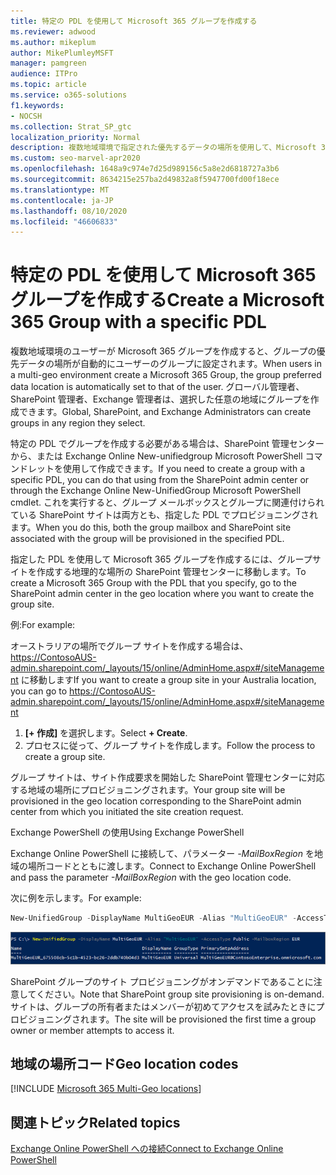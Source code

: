 ```yaml
---
title: 特定の PDL を使用して Microsoft 365 グループを作成する
ms.reviewer: adwood
ms.author: mikeplum
author: MikePlumleyMSFT
manager: pamgreen
audience: ITPro
ms.topic: article
ms.service: o365-solutions
f1.keywords:
- NOCSH
ms.collection: Strat_SP_gtc
localization_priority: Normal
description: 複数地域環境で指定された優先するデータの場所を使用して、Microsoft 365 グループを作成する方法について説明します。
ms.custom: seo-marvel-apr2020
ms.openlocfilehash: 1648a9c974e7d25d989156c5a8e2d6818727a3b6
ms.sourcegitcommit: 8634215e257ba2d49832a8f5947700fd00f18ece
ms.translationtype: MT
ms.contentlocale: ja-JP
ms.lasthandoff: 08/10/2020
ms.locfileid: "46606833"
---
```

# <a name="create-a-microsoft-365-group-with-a-specific-pdl"></a><span data-ttu-id="ef2ac-103">特定の PDL を使用して Microsoft 365 グループを作成する</span><span class="sxs-lookup"><span data-stu-id="ef2ac-103">Create a Microsoft 365 Group with a specific PDL</span></span>

<span data-ttu-id="ef2ac-104">複数地域環境のユーザーが Microsoft 365 グループを作成すると、グループの優先データの場所が自動的にユーザーのグループに設定されます。</span><span class="sxs-lookup"><span data-stu-id="ef2ac-104">When users in a multi-geo environment create a Microsoft 365 Group, the group preferred data location is automatically set to that of the user.</span></span> <span data-ttu-id="ef2ac-105">グローバル管理者、SharePoint 管理者、Exchange 管理者は、選択した任意の地域にグループを作成できます。</span><span class="sxs-lookup"><span data-stu-id="ef2ac-105">Global, SharePoint, and Exchange Administrators can create groups in any region they select.</span></span> 

<span data-ttu-id="ef2ac-106">特定の PDL でグループを作成する必要がある場合は、SharePoint 管理センターから、または Exchange Online New-unifiedgroup Microsoft PowerShell コマンドレットを使用して作成できます。</span><span class="sxs-lookup"><span data-stu-id="ef2ac-106">If you need to create a group with a specific PDL, you can do that using from the SharePoint admin center or through the Exchange Online New-UnifiedGroup Microsoft PowerShell cmdlet.</span></span> <span data-ttu-id="ef2ac-107">これを実行すると、グループ メールボックスとグループに関連付けられている SharePoint サイトは両方とも、指定した PDL でプロビジョニングされます。</span><span class="sxs-lookup"><span data-stu-id="ef2ac-107">When you do this, both the group mailbox and SharePoint site associated with the group will be provisioned in the specified PDL.</span></span>

<span data-ttu-id="ef2ac-108">指定した PDL を使用して Microsoft 365 グループを作成するには、グループサイトを作成する地理的な場所の SharePoint 管理センターに移動します。</span><span class="sxs-lookup"><span data-stu-id="ef2ac-108">To create a Microsoft 365 Group with the PDL that you specify, go to the SharePoint admin center in the geo location where you want to create the group site.</span></span>

<span data-ttu-id="ef2ac-109">例:</span><span class="sxs-lookup"><span data-stu-id="ef2ac-109">For example:</span></span>

<span data-ttu-id="ef2ac-110">オーストラリアの場所でグループ サイトを作成する場合は、https://ContosoAUS-admin.sharepoint.com/_layouts/15/online/AdminHome.aspx#/siteManagement に移動します</span><span class="sxs-lookup"><span data-stu-id="ef2ac-110">If you want to create a group site in your Australia location, you can go to https://ContosoAUS-admin.sharepoint.com/_layouts/15/online/AdminHome.aspx#/siteManagement</span></span>

1. <span data-ttu-id="ef2ac-111">**[+ 作成]** を選択します。</span><span class="sxs-lookup"><span data-stu-id="ef2ac-111">Select **+ Create**.</span></span>
2. <span data-ttu-id="ef2ac-112">プロセスに従って、グループ サイトを作成します。</span><span class="sxs-lookup"><span data-stu-id="ef2ac-112">Follow the process to create a group site.</span></span>

<span data-ttu-id="ef2ac-113">グループ サイトは、サイト作成要求を開始した SharePoint 管理センターに対応する地域の場所にプロビジョニングされます。</span><span class="sxs-lookup"><span data-stu-id="ef2ac-113">Your group site will be provisioned in the geo location corresponding to the SharePoint admin center from which you initiated the site creation request.</span></span> 

<span data-ttu-id="ef2ac-114">Exchange PowerShell の使用</span><span class="sxs-lookup"><span data-stu-id="ef2ac-114">Using Exchange PowerShell</span></span> 

<span data-ttu-id="ef2ac-115">Exchange Online PowerShell に接続して、パラメーター *-MailBoxRegion* を地域の場所コードとともに渡します。</span><span class="sxs-lookup"><span data-stu-id="ef2ac-115">Connect to Exchange Online PowerShell and pass the parameter *-MailBoxRegion* with the geo location code.</span></span>

<span data-ttu-id="ef2ac-116">次に例を示します。</span><span class="sxs-lookup"><span data-stu-id="ef2ac-116">For example:</span></span> 

```PowerShell
New-UnifiedGroup -DisplayName MultiGeoEUR -Alias "MultiGeoEUR" -AccessType Public -MailboxRegion EUR 
```

![構文を使用した New-UnifiedGroup PowerShell コマンドレットのスクリーンショット](media/multi-geo-new-group-with-pdl-powershell.png)

<span data-ttu-id="ef2ac-118">SharePoint グループのサイト プロビジョニングがオンデマンドであることに注意してください。</span><span class="sxs-lookup"><span data-stu-id="ef2ac-118">Note that SharePoint group site provisioning is on-demand.</span></span> <span data-ttu-id="ef2ac-119">サイトは、グループの所有者またはメンバーが初めてアクセスを試みたときにプロビジョニングされます。</span><span class="sxs-lookup"><span data-stu-id="ef2ac-119">The site will be provisioned the first time a group owner or member attempts to access it.</span></span>

## <a name="geo-location-codes"></a><span data-ttu-id="ef2ac-120">地域の場所コード</span><span class="sxs-lookup"><span data-stu-id="ef2ac-120">Geo location codes</span></span>

[!INCLUDE [Microsoft 365 Multi-Geo locations](includes/office-365-multi-geo-locations.md)]

## <a name="related-topics"></a><span data-ttu-id="ef2ac-121">関連トピック</span><span class="sxs-lookup"><span data-stu-id="ef2ac-121">Related topics</span></span>

[<span data-ttu-id="ef2ac-122">Exchange Online PowerShell への接続</span><span class="sxs-lookup"><span data-stu-id="ef2ac-122">Connect to Exchange Online PowerShell</span></span>](https://docs.microsoft.com/powershell/exchange/exchange-online/connect-to-exchange-online-powershell/connect-to-exchange-online-powershell)
